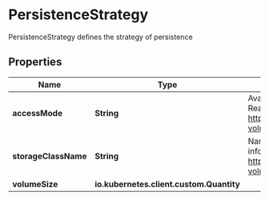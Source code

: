 

# PersistenceStrategy

PersistenceStrategy defines the strategy of persistence

## Properties

| Name | Type | Description | Notes |
|------------ | ------------- | ------------- | -------------|
|**accessMode** | **String** | Available access modes such as ReadWriteOnce, ReadWriteMany https://kubernetes.io/docs/concepts/storage/persistent-volumes/#access-modes |  [optional] |
|**storageClassName** | **String** | Name of the StorageClass required by the claim. More info: https://kubernetes.io/docs/concepts/storage/persistent-volumes#class-1 |  [optional] |
|**volumeSize** | **io.kubernetes.client.custom.Quantity** |  |  [optional] |



